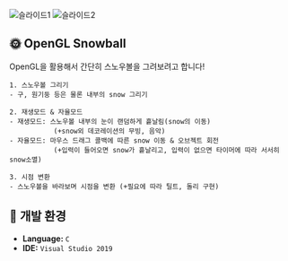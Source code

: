 ![슬라이드1](https://user-images.githubusercontent.com/70474886/232523740-0fa3cfab-5c9d-4a74-9566-cb0c8b16d298.PNG)
![슬라이드2](https://user-images.githubusercontent.com/70474886/232523744-cc3635de-9384-4542-b620-43cd8d5283d1.PNG)

## 🌞 OpenGL Snowball
OpenGL을 활용해서 간단히 스노우볼을 그려보려고 합니다!

```
1. 스노우볼 그리기
- 구, 원기둥 등은 물론 내부의 snow 그리기

2. 재생모드 & 자율모드
- 재생모드: 스노우볼 내부의 눈이 랜덤하게 흩날림(snow의 이동)
           (+snow외 데코레이션의 무빙, 음악)
- 자율모드: 마우스 드래그 콜백에 따른 snow 이동 & 오브젝트 회전
           (+입력이 들어오면 snow가 흩날리고, 입력이 없으면 타이머에 따라 서서히 snow소멸)

3. 시점 변환
- 스노우볼을 바라보며 시점을 변환 (+필요에 따라 틸트, 돌리 구현)

```

## 🔨 개발 환경
- **Language:** ` C `
- **IDE:** `Visual Studio 2019`





